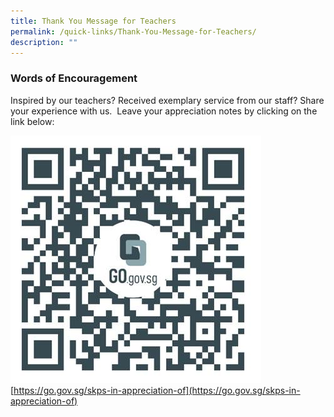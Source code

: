 ```yaml
---
title: Thank You Message for Teachers
permalink: /quick-links/Thank-You-Message-for-Teachers/
description: ""
---
```

### Words of Encouragement

Inspired by our teachers? Received exemplary service from our staff? Share your experience with us.  Leave your appreciation notes by clicking on the link below:


![In Appreciation of.....](/images/QuickLinksSubPage/ThankYouMessageForTeachers/tchrs%20day%20formsg%202023.jpg)[https://go.gov.sg/skps-in-appreciation-of](https://go.gov.sg/skps-in-appreciation-of)

